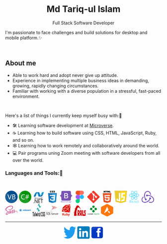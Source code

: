 <h1 align="center">Md Tariq-ul Islam</h1>
<p align="center">Full Stack Software Developer</p>

I'm passionate to face challenges and build solutions for desktop and mobile platform.✨

</br>

## About me
- Able to work hard and adopt never give up attitude.
- Experience in implementing multiple business ideas in demanding, growing, rapidly changing circumstances.
- Familiar with working with a diverse population in a stressful, fast-paced environment.

</br>

Here's a list of things I currently keep myself busy with:👏
- 🛠 Learning software development at [Microverse](https://www.microverse.org/?gclid=CjwKCAiAheacBhB8EiwAItVO257egk_saZ6PFckqnaXy0WbCa9AxUGdXwRfjNsJLvrjyxINbJWkEkBoCcqcQAvD_BwE).
- ☕ Learning how to build software using CSS, HTML, JavaScript, Ruby, and so on.
- 🕸 Learning how to work remotely and collaboratively around the world.
- 💻 Pair programs uning Zoom meeting with software developers from all over the world.


<h3 align="left">Languages and Tools:🌳</h3>
<br/>
<p align="left">
  <a href="#"><img src="./languages/VB.NET_Logo.svg" alt="VB.Net" width="40" height="40"/></a>
  <a href="#"><img src="./languages/C_Sharp_wordmark.svg" alt="C#.Net" width="40" height="40"/></a>
  <a href="#"><img src="./tools/netframework-1.svg" alt=".Net Framework" width="40" height="40"/></a>
  <a href="#"><img src="./languages/css3-original-wordmark.svg" alt="css3" width="40" height="40"/></a>
  <a href="#"><img src="./tools/bootstrap-plain-wordmark.svg" alt="bootstrap" width="40" height="40"/></a>
  <a href="#"><img src="./tools/figma-icon.svg" alt="figma" width="40" height="40"/></a>
  <a href="#"><img src="./tools/git-scm-icon.svg" alt="git" width="40" height="40"/></a>
  <a href="#"><img src="./languages/html5-original-wordmark.svg" alt="html5" width="40" height="40"/></a>
  <a href="#"><img src="./languages/javascript-1.svg" alt="javascript" width="40" height="40"/></a>
  <a href="#"><img src="./tools/react-original-wordmark.svg" alt="react" width="40" height="40"/></a>
  <a href="#"><img src="./tools/redux-original.svg" alt="redux" width="40" height="40"/></a>
  <a href="#"><img src="./tools/sass-original.svg" alt="sass" width="40" height="40"/></a>
  <a href="#"><img src="./tools/webpack-original-wordmark.svg" alt="webpack" width="40" height="40"/></a>
  <a href="#"><img src="./tools/Tailwind_CSS_Logo.svg" alt="Tailwind" width="40" height="40"/></a>
  <a href="#"><img src="./languages/microsoft-sql-server-logo-svgrepo-com.svg" alt="MS SQL" width="40" height="40"/></a>
  <a href="#"><img src="./languages/Devicon-ruby-plain-wordmark.svg" alt="Ruby" width="40" height="40"/></a>
  <a href="#"><img src="./tools/Ruby_On_Rails_Logo.svg" alt="Ruby on rails" width="40" height="40"/></a>
  <a href="#"><img src="./tools/crystal-reports-logo.png" alt="Crystal Reports" width="40" height="40"/></a>
  <a href="#"><img src="./tools/ActiveReports-Logo.png" alt="Active Reports" width="40" height="40"/></a>
</p>


<!--<h3 align="left">Keep in touch:</h3>-->
<hr>
<section align="center">
<a href="https://twitter.com/" alt="Twitter"><img src="./social/Twitter-logo.png" width="40" height="40"></a>
<a href="https://www.linkedin.com/in/" alt="Linkedin"><img src="./social/LinkedIn_icon.png" width="40" height="40"></a>
<a href="https://www.facebook.com/" alt="Facebook"><img src="./social/Facebook_icon.svg" width="40" height="40"></a>
  </section>
